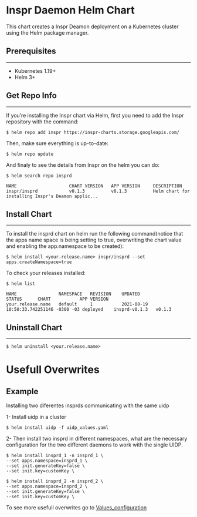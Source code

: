 # Inspr Daemon Helm Chart

This chart creates a Inspr Deamon deployment on a Kubernetes cluster using the Helm package manager.

## Prerequisites
---

- Kubernetes 1.19+
- Helm 3+

## Get Repo Info
---

If you’re installing the Inspr chart via Helm, first you need to add the Inspr repository with the command:

```
$ helm repo add inspr https://inspr-charts.storage.googleapis.com/
```
Then, make sure everything is up-to-date:

```
$ helm repo update
```

And finaly to see the details from Inspr on the helm you can do:

```
$ helm search repo insprd

NAME                    CHART VERSION   APP VERSION     DESCRIPTION                                       
inspr/insprd            v0.1.3          v0.1.3          Helm chart for installing Inspr's Deamon applic...
```

## Install Chart
---

To install the insprd chart on helm run the following command(notice that the apps name space is being setting to true, overwriting the chart value and enabling the app.namespace to be created):

```
$ helm install <your.release.name> inspr/insprd --set apps.createNamespace=true
```

To check your releases installed:

```
$ helm list

NAME                NAMESPACE   REVISION    UPDATED                                 STATUS      CHART           APP VERSION
your.release.name   default     1           2021-08-19 10:50:33.742251146 -0300 -03 deployed    insprd-v0.1.3   v0.1.3
```

## Uninstall Chart
---

```
$ helm uninstall <your.release.name>
```

# Usefull Overwrites  

## Example

Installing two diferentes insprds communicating with the same uidp

1- Install uidp in a cluster

```
$ helm install uidp -f uidp_values.yaml
```

2- Then install two insprd in different namespaces, what are the necessary configuration for the two different daemons to work with the single UIDP. 

```
$ helm install insprd_1 -n insprd_1 \
--set apps.namespace=insprd_1 \
--set init.generateKey=false \
--set init.key=customKey \
 
$ helm install insprd_2 -n insprd_2 \
--set apps.namespace=insprd_2 \
--set init.generateKey=false \
--set init.key=customKey \
```

To see more usefull overwrites go to [Values_configuration](../../docs/values_configuration.md)